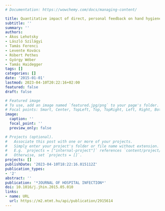 ```yaml
---
# Documentation: https://wowchemy.com/docs/managing-content/

title: Quantitative impact of direct, personal feedback on hand hygiene technique
subtitle: ''
summary: ''
authors:
- Ákos Lehotsky
- László Szilágyi
- Tamás Ferenci
- Levente Kovács
- Róbert Pethes
- György Wéber
- Tamás Haidegger
tags: []
categories: []
date: '2015-01-01'
lastmod: 2023-04-10T20:22:16+02:00
featured: false
draft: false

# Featured image
# To use, add an image named `featured.jpg/png` to your page's folder.
# Focal points: Smart, Center, TopLeft, Top, TopRight, Left, Right, BottomLeft, Bottom, BottomRight.
image:
  caption: ''
  focal_point: ''
  preview_only: false

# Projects (optional).
#   Associate this post with one or more of your projects.
#   Simply enter your project's folder or file name without extension.
#   E.g. `projects = ["internal-project"]` references `content/project/deep-learning/index.md`.
#   Otherwise, set `projects = []`.
projects: []
publishDate: '2023-04-10T18:22:16.015112Z'
publication_types:
- '2'
abstract: ''
publication: '*JOURNAL OF HOSPITAL INFECTION*'
doi: 10.1016/j.jhin.2015.05.010
links:
- name: URL
  url: https://m2.mtmt.hu/api/publication/2915614
---
```

